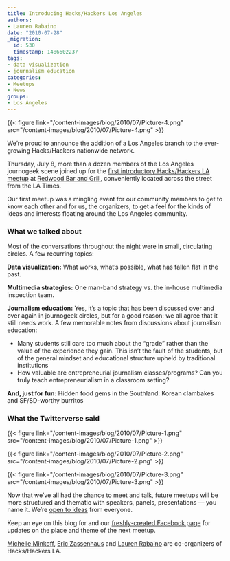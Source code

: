 ```yaml
---
title: Introducing Hacks/Hackers Los Angeles
authors:
- Lauren Rabaino
date: "2010-07-28"
_migration:
  id: 530
  timestamp: 1486602237
tags:
- data visualization
- journalism education
categories:
- Meetups
- News
groups:
- Los Angeles
---
```


{{< figure link="/content-images/blog/2010/07/Picture-4.png" src="/content-images/blog/2010/07/Picture-4.png" >}}

We’re proud to announce the addition of a Los Angeles branch to the ever-growing Hacks/Hackers nationwide network.

Thursday, July 8, more than a dozen members of the Los Angeles journogeek scene joined up for the [first introductory Hacks/Hackers LA meetup][1] at [Redwood Bar and Grill][2], conveniently located across the street from the LA Times.

Our first meetup was a mingling event for our community members to get to know each other and for us, the organizers, to get a feel for the kinds of ideas and interests floating around the Los Angeles community.

### What we talked about

Most of the conversations throughout the night were in small, circulating circles. A few recurring topics:

**Data visualization:** What works, what’s possible, what has fallen flat in the past.

**Multimedia strategies:** One man-band strategy vs. the in-house multimedia inspection team.

**Journalism education:** Yes, it’s a topic that has been discussed over and over again in journogeek circles, but for a good reason: we all agree that it still needs work. A few memorable notes from discussions about journalism education:

  * Many students still care too much about the “grade” rather than the value of the experience they gain. This isn’t the fault of the students, but of the general mindset and educational structure upheld by traditional institutions
  * How valuable are entrepreneurial journalism classes/programs? Can you truly teach entrepreneurialism in a classroom setting?

**And, just for fun:** Hidden food gems in the Southland: Korean clambakes and SF/SD-worthy burritos

### What the Twitterverse said

{{< figure link="/content-images/blog/2010/07/Picture-1.png" src="/content-images/blog/2010/07/Picture-1.png" >}}

{{< figure link="/content-images/blog/2010/07/Picture-2.png" src="/content-images/blog/2010/07/Picture-2.png" >}}

{{< figure link="/content-images/blog/2010/07/Picture-3.png" src="/content-images/blog/2010/07/Picture-3.png" >}}

Now that we’ve all had the chance to meet and talk, future meetups will be more structured and thematic with speakers, panels, presentations &#8212; you name it. We&#8217;re [open to ideas][3] from everyone.

Keep an eye on this blog for and our [freshly-created Facebook page][4] for updates on the place and theme of the next meetup.

[Michelle Minkoff][5], [Eric Zassenhaus][6] and [Lauren Rabaino][7] are co-organizers of Hacks/Hackers LA.

 [1]: http://meetupla.hackshackers.com/
 [2]: http://www.theredwoodbar.com/site08/homewiframe.htm
 [3]: http://www.facebook.com/pages/HacksHackers-LA/137675276250915?v=app_2373072738#!/topic.php?uid=137675276250915&topic=132
 [4]: http://www.facebook.com/pages/HacksHackers-LA/137675276250915
 [5]: mailto:meminkoff@gmail.com
 [6]: mailto:Ezassenhaus@scpr.org
 [7]: mailto:lauren.rabaino@gmail.com